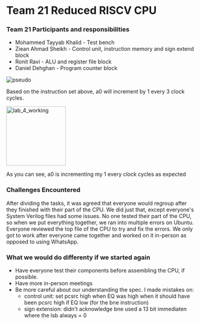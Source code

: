 
# Team 21 Reduced RISCV CPU 

### Team 21 Participants and responsibilities

- Mohammed Tayyab Khalid - Test bench 
- Ziean Ahmad Sheikh - Control unit, instruction memory and sign extend block
- Ronit Ravi - ALU and register file block
- Daniel Dehghan - Program counter block

![pseudo](https://github.com/r0n1tr/team21/assets/133985295/e29c542d-82f2-4a47-8b40-2c780f645c3d)

Based on the instruction set above, a0 will increment by 1 every 3 clock cycles.

<img width="157" alt="lab_4_working" src="https://github.com/r0n1tr/team21/assets/133985295/c1b69727-355c-4f1a-904b-c68c3ec88ac5">

As you can see, a0 is incrementing my 1 every clock cycles as expected


### Challenges Encountered

After dividing the tasks, it was agreed that everyone would regroup after they finished with their part of the CPU. We did just that, except everyone's System Verilog files had some issues.
No one tested their part of the CPU, so when we put everything together, we ran into multiple errors on Ubuntu. 
Everyone reviewed the top file of the CPU to try and fix the errors. We only got to work after everyone came together and worked on it in-person as opposed to using WhatsApp.

### What we would do differenty if we started again

- Have everyone test their components before assembling the CPU, if possible.
- Have more in-person meetings
- Be more careful about our understanding the spec. I made mistakes on:
  - control unit: set pcsrc high when EQ was high when it should have been pcsrc high if EQ low (for the bne instruction)
  - sign extension: didn't acknowledge bne used a 13 bit immediaten where the lsb always = 0

